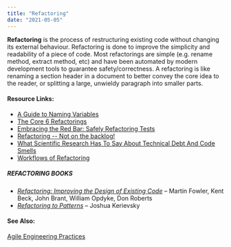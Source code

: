 ```yaml
---
title: "Refactoring"
date: "2021-05-05"
---
```


**Refactoring** is the process of restructuring existing code without changing its external behaviour. Refactoring is done to improve the simplicity and readability of a piece of code. Most refactorings are simple (e.g. rename method, extract method, etc) and have been automated by modern development tools to guarantee safety/correctness. A refactoring is like renaming a section header in a document to better convey the core idea to the reader, or splitting a large, unwieldy paragraph into smaller parts.

#### Resource Links:

- [A Guide to Naming Variables](https://a-nickels-worth.blogspot.com/2016/04/a-guide-to-naming-variables.html)
- [The Core 6 Refactorings](https://arlobelshee.com/the-core-6-refactorings/)
- [Embracing the Red Bar: Safely Refactoring Tests](https://corgibytes.com/blog/2016/09/20/refactoring-against-the-red-bar/)
- [Refactoring -- Not on the backlog!](https://ronjeffries.com/xprog/articles/refactoring-not-on-the-backlog/)
- [What Scientific Research Has To Say About Technical Debt And Code Smells](https://medium.com/the-liberators/on-technical-debt-and-code-smells-ae8de66f0f8b)
- [Workflows of Refactoring](https://martinfowler.com/articles/workflowsOfRefactoring/)

##### REFACTORING BOOKS

- _[Refactoring: Improving the Design of Existing Code](https://www.amazon.com/Refactoring-Improving-Existing-Addison-Wesley-Signature/dp/0134757599/&tag=notesfromatoo-20)_ – Martin Fowler, Kent Beck, John Brant, William Opdyke, Don Roberts
- [_Refactoring to Patterns_](https://www.amazon.com/Refactoring-Patterns-Joshua-Kerievsky/dp/0321213351/&tag=notesfromatoo-20) – Joshua Kerievsky

#### See Also:

[Agile Engineering Practices](/glossary/agile-engineering-practices)
